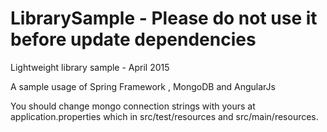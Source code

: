 # LibrarySample - Please do not use it before update dependencies
Lightweight library sample - April 2015

A sample usage of Spring Framework , MongoDB and AngularJs

You should change mongo connection strings with yours at application.properties which in src/test/resources and src/main/resources.

